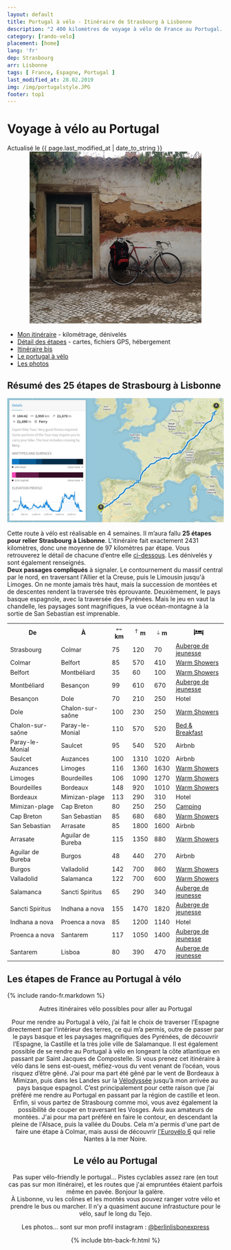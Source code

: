 ```yaml
---
layout: default
title: Portugal à vélo - Itinéraire de Strasbourg à Lisbonne
description: "2 400 kilomètres de voyage à vélo de France au Portugal. Retrouvez mon itinéraire avec le détail des 25 étapes jusqu'à Lisbonne."
category: [rando-velo]
placement: [home]
lang: 'fr'
dep: Strasbourg
arr: Lisbonne
tags: [ France, Espagne, Portugal ]
last_modified_at: 28.02.2019
img: /img/portugalstyle.JPG
footer: top1
---
```


<div class="container blog">
 
  <h1>Voyage à vélo au Portugal</h1>
    Actualisé le {{ page.last_modified_at | date_to_string }}
   <div id="spacer"></div>
      <div class="col-xs-12" align="center">
    <img src="/img/portugalstyle.JPG" alt="portugal à vélo" width="400">
  </div>

  <div id="spacer"></div>

 
  <div class="col-xs-12">
      <ul id="intro">
      <li id="plan"><a href="#itinéraire">Mon itinéraire</a> - kilométrage, dénivelés</li>
      <li id="plan"><a href="#cartes">Détail des étapes</a> - cartes, fichiers GPS, hébergement</li>
      <li id="plan"><a href="#alternatives">Itinéraire bis</a></li> 
      <li id="plan"><a href="#portugal">Le portugal à vélo</a></li> 
      <li id="plan"><a href="#photos">Les photos</a></li>
  </ul>
</div>

<div id="spacer">
      </div>

<div class="col-xs-12">
<h2 id="itinéraire">Résumé des 25 étapes de Strasbourg à Lisbonne</h2>
<div class="col-xs-12" align="center">
      <a href="https://en.komoot.de/tour/8229122/embed" target="_blank">
        <picture>
          <source srcset="/img/summary-min.webp" max-width="500" type="image/webp">
          <source srcset="/img/sumary-min.JPG" max-width="500" type="image/jpeg"> 
          <img src="/img/sumary-min.JPG" max-width="500" alt="itinéraire voyage à vélo au portugal">
        </picture>
      </a>
    </div>
<p>Cette route à vélo est réalisable en 4 semaines.  Il m’aura fallu <strong>25 étapes pour relier Strasbourg à Lisbonne</strong>. L'itinéraire fait exactement 2431 kilomètres, donc une moyenne de 97 kilomètres par étape. Vous retrouverez le détail de chacune d’entre elle <a href="#cartes">ci-dessous</a>. Les dénivelés y sont également renseignés.<br>
 <strong>Deux passages compliqués</strong> à signaler. Le contournement du massif central par le nord, en traversant l'Allier et la Creuse, puis le Limousin jusqu'à Limoges. On ne monte jamais très haut, mais la succession de montées et de descentes rendent la traversée très éprouvante. Deuxièmement, le pays basque espagnole, avec la traversée des Pyrénées. Mais le jeu en vaut la chandelle, les paysages sont magnifiques,  la vue océan-montagne à la sortie de San Sebastian est imprenable.</p> 
</div>  
      
  <table class="table">
      <tr>
        <th>De</th>
        <th>À</th>
        <th><img src="/img/arrow.png"> km</th>
        <th><img src="/img/arrowup.png"> m</th>
        <th><img src="/img/arrowdown.png"> m</th>
        <th><img src="/img/accomodation_s.png"></th>
      </tr>
       <tr>
        <td>Strasbourg</td>
        <td>Colmar</td>
        <td>75</td>
        <td>120</td>
        <td>70</td>
        <td><a href="http://www.hifrance.org/auberge-de-jeunesse/colmar.html?page=article" target="_blank" rel="nofollow">Auberge de jeunesse</a></td>
      </tr>
       <tr>
        <td>Colmar</td>
        <td>Belfort</td>
        <td>85</td>
        <td>570</td>
        <td>410</td>
        <td><a href="https://www.warmshowers.org/" target="_blank">Warm Showers</a></td>
      </tr>
      <tr>
        <td>Belfort</td>
        <td>Montbéliard</td>
        <td>35</td>
        <td>60</td>
        <td>100</td>
        <td><a href="https://www.warmshowers.org/" target="_blank">Warm Showers</a></td>
      </tr>
      <tr>
        <td>Montbéliard</td>
        <td>Besançon</td>
        <td>99</td>
        <td>610</td>
        <td>670</td>
        <td><a href="http://www.hifrance.org/auberge-de-jeunesse/besancon.html" rel="nofollow" target="_blank">Auberge de jeunesse</a></td>
      </tr>
      <tr>
        <td>Besançon</td>
        <td>Dole</td>
        <td>70</td>
        <td>210</td>
        <td>250</td>
        <td>Hotel</td>
      </tr>
      <tr>
        <td>Dole</td>
        <td>Chalon-sur-saône</td>
        <td>100</td>
        <td>230</td>
        <td>250</td>
        <td><a href="https://www.warmshowers.org/" target="_blank">Warm Showers</a></td>
      </tr>
      <tr>
        <td>Chalon-sur-saône</td>
        <td>Paray-le-Monial</td>
        <td>110</td>
        <td>570</td>
        <td>520</td>
        <td><a href="http://www.6io.fr/chambre_hote_gite_paray_le_monial/Accueil.html" target="_blank">Bed & Breakfast</a></td>
      </tr>
      <tr>
        <td>Paray-le-Monial</td>
        <td>Saulcet</td>
        <td>95</td>
        <td>540</td>
        <td>520</td>
        <td>Airbnb</td>
      </tr>
      <tr>
        <td>Saulcet</td>
        <td>Auzances</td>
        <td>100</td>
        <td>1310</td>
        <td>1020</td>
         <td>Airbnb</td>
      </tr>
      <tr>
        <td>Auzances</td>
        <td>Limoges</td>
        <td>116</td>
        <td>1360</td>
        <td>1630</td>
         <td><a href="https://www.warmshowers.org/" target="_blank">Warm Showers</a></td>
      </tr>
      <tr>
        <td>Limoges</td>
        <td>Bourdeilles</td>
        <td>106</td>
        <td>1090</td>
        <td>1270</td>
         <td><a href="https://www.warmshowers.org/" target="_blank">Warm Showers</a></td>
      </tr>
      <tr>
        <td>Bourdeilles</td>
        <td>Bordeaux</td>
        <td>148</td>
        <td>920</td>
        <td>1010</td>
        <td><a href="https://www.warmshowers.org/" target="_blank">Warm Showers</a></td>
      </tr>
      <tr>
        <td>Bordeaux</td>
        <td>Mimizan-plage</td>
        <td>113</td>
        <td>290</td>
        <td>310</td>
        <td>Hotel</td>
      </tr>
      <tr>
        <td>Mimizan-plage</td>
        <td>Cap Breton</td>
        <td>80</td>
        <td>250</td>
        <td>250</td>
        <td><a href="http://www.campinglacivelle.fr/" target="_blank">Camping</a></td>
      </tr>
      <tr>
        <td>Cap Breton</td>
        <td>San Sebastian</td>
        <td>85</td>
        <td>680</td>
        <td>680</td>
        <td><a href="https://www.warmshowers.org/" target="_blank">Warm Showers</a></td>
      </tr>
      <tr>
        <td>San Sebastian</td>
        <td>Arrasate</td>
        <td>85</td>
        <td>1800</td>
        <td>1600</td>
        <td>Airbnb</td>
      </tr>
      <tr>
        <td>Arrasate</td>
        <td>Aguilar de Bureba</td>
        <td>115</td>
        <td>1350</td>
        <td>880</td>
        <td><a href="https://www.warmshowers.org/" target="_blank">Warm Showers</a></td>
      </tr>
      <tr>
        <td>Aguilar de Bureba</td>
        <td>Burgos</td>
        <td>48</td>
        <td>440</td>
        <td>270</td>
        <td>Airbnb</td>
      </tr>
      <tr>
        <td>Burgos</td>
        <td>Valladolid</td>
        <td>142</td>
        <td>700</td>
        <td>860</td>
        <td><a href="https://www.warmshowers.org/" target="_blank">Warm Showers</a></td>
      </tr>
       <tr>
        <td>Valladolid</td>
        <td>Salamanca</td>
        <td>122</td>
        <td>700</td>
        <td>600</td>
        <td><a href="https://www.warmshowers.org/" target="_blank">Warm Showers</a></td>
      </tr>
       <tr>
        <td>Salamanca</td>
        <td>Sancti Spiritus</td>
        <td>65</td>
        <td>290</td>
        <td>340</td>
        <td><a href="http://www.hostallaponderosa.com/fr/" target="_blank">Auberge de jeunesse</a></td>
      </tr>
       <tr>
        <td>Sancti Spiritus</td>
        <td>Indhana a nova</td>
        <td>155</td>
        <td>1470</td>
        <td>1820</td>
        <td><a href="https://www.hihostels.com/hostels/idanha-a-nova" target="_blank">Auberge de jeunesse</a></td>
      </tr>
       <tr>
        <td>Indhana a nova</td>
        <td>Proenca a nova</td>
        <td>85</td>
        <td>1200</td>
        <td>1140</td>
       <td>Hotel</td>
      </tr>
       <tr>
        <td>Proenca a nova</td>
        <td>Santarem</td>
        <td>117</td>
        <td>1050</td>
        <td>1400</td>
        <td><a href="http://www.n1hostelapartments.com/" target="_blank">Auberge de jeunesse</a></td>
      </tr>
       <tr>
        <td>Santarem</td>
        <td>Lisboa</td>
        <td>80</td>
        <td>390</td>
        <td>470</td>
        <td><a href="http://5-sins-chiado-hostel-lisboa.bedspro.com/fr/" target="_blank">Auberge de jeunesse</a></td>
      </tr>
    </table>

  <div id="spacer">
    </div>


<h2 id="cartes">Les étapes de France au Portugal à vélo</h2>

  {% include rando-fr.markdown %}
    
  <div id="spacer">
    </div>

<div class="container blog" align="center">

  <p id="alternatives">Autres itinéraires vélo possibles pour aller au Portugal</p>
<p>Pour me rendre au Portugal à vélo, j’ai fait le choix de traverser l’Espagne directement par l’intérieur des terres, ce qui m’a permis, outre de passer par le pays basque et les paysages magnifiques des Pyrénées, de découvrir l’Espagne, la Castille et la très jolie ville de Salamanque. Il est également possible de se rendre au Portugal à vélo en longeant la côte atlantique en passant par Saint Jacques de Compostelle. Si vous prenez cet itinéraire à vélo dans le sens est-ouest, méfiez-vous du vent venant de l’océan, vous risquez d’être gêné. J’ai pour ma part été gêné par le vent de Bordeaux à Mimizan, puis dans les Landes sur la <a href="https://www.lavelodyssee.com/" target="_blank">Vélodyssée</a> jusqu’à mon arrivée au pays basque espagnol. C’est principalement pour cette raison que j’ai préféré me rendre au Portugal en passant par la région de castille et leon. 
Enfin, si vous partez de Strasbourg comme moi, vous avez également la possibilité de couper en traversant les Vosges. Avis aux amateurs de montées. J'ai pour ma part préféré en faire le contour, en descendant la pleine de l'Alsace, puis la vallée du Doubs. Cela m'a permis d'une part de faire une étape à Colmar, mais aussi de découvrir <a href="https://www.eurovelo6-france.com/" target="_blank">l'Eurovélo 6</a> qui relie Nantes à la mer Noire. </p>
 

<h2 id="portugal">Le vélo au Portugal</h2>

<p>Pas super vélo-friendly le portugal... Pistes cyclables assez rare (en tout cas pas sur mon itinéraire), et les routes que j'ai empruntées étaient parfois même en pavée. Bonjour la galère.<br> À Lisbonne, vu les colines et les montés vous pouvez ranger votre vélo et prendre le bus ou marcher. Il n'y a quasiment aucune infrastucture pour le vélo, sauf le long du Tejo.</p>

<p>Les photos... sont sur mon profil instagram : <a href="https://www.instagram.com/berlinlisbonexpress/">@berlinlisbonexpress</a></p>


{% include btn-back-fr.html %}

</div>
